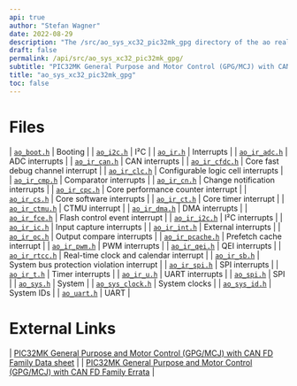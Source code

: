 ```yaml
---
api: true
author: "Stefan Wagner"
date: 2022-08-29
description: "The /src/ao_sys_xc32_pic32mk_gpg directory of the ao real-time operating system."
draft: false
permalink: /api/src/ao_sys_xc32_pic32mk_gpg/ 
subtitle: "PIC32MK General Purpose and Motor Control (GPG/MCJ) with CAN FD Family"
title: "ao_sys_xc32_pic32mk_gpg"
toc: false
---
```


# Files

| [`ao_boot.h`](ao_boot.h.md) | Booting |
| [`ao_i2c.h`](ao_i2c.h.md) | I²C |
| [`ao_ir.h`](ao_ir.h.md) | Interrupts |
| [`ao_ir_adc.h`](ao_ir_adc.h.md) | ADC interrupts |
| [`ao_ir_can.h`](ao_ir_can.h.md) | CAN interrupts |
| [`ao_ir_cfdc.h`](ao_ir_cfdc.h.md) | Core fast debug channel interrupt |
| [`ao_ir_clc.h`](ao_ir_clc.h.md) | Configurable logic cell interrupts |
| [`ao_ir_cmp.h`](ao_ir_cmp.h.md) | Comparator interrupts |
| [`ao_ir_cn.h`](ao_ir_cn.h.md) | Change notification interrupts |
| [`ao_ir_cpc.h`](ao_ir_cpc.h.md) | Core performance counter interrupt |
| [`ao_ir_cs.h`](ao_ir_cs.h.md) | Core software interrupts |
| [`ao_ir_ct.h`](ao_ir_ct.h.md) |  Core timer interrupt |
| [`ao_ir_ctmu.h`](ao_ir_ctmu.h.md) | CTMU interrupt |
| [`ao_ir_dma.h`](ao_ir_dma.h.md) | DMA interrupts |
| [`ao_ir_fce.h`](ao_ir_fce.h.md) | Flash control event interrupt |
| [`ao_ir_i2c.h`](ao_ir_i2c.h.md) | I²C interrupts |
| [`ao_ir_ic.h`](ao_ir_ic.h.md) |  Input capture interrupts |
| [`ao_ir_int.h`](ao_ir_int.h.md) |  External interrupts |
| [`ao_ir_oc.h`](ao_ir_oc.h.md) | Output compare interrupts |
| [`ao_ir_pcache.h`](ao_ir_pcache.h.md) | Prefetch cache interrupt |
| [`ao_ir_pwm.h`](ao_ir_pwm.h.md) | PWM interrupts |
| [`ao_ir_qei.h`](ao_ir_qei.h.md) | QEI interrupts |
| [`ao_ir_rtcc.h`](ao_ir_rtcc.h.md) | Real-time clock and calendar interrupt |
| [`ao_ir_sb.h`](ao_ir_sb.h.md) | System bus protection violation interrupt |
| [`ao_ir_spi.h`](ao_ir_spi.h.md) | SPI interrupts |
| [`ao_ir_t.h`](ao_ir_t.h.md) | Timer interrupts |
| [`ao_ir_u.h`](ao_ir_u.h.md) | UART interrupts |
| [`ao_spi.h`](ao_spi.h.md) | SPI |
| [`ao_sys.h`](ao_sys.h.md) | System |
| [`ao_sys_clock.h`](ao_sys_clock.h.md) | System clocks |
| [`ao_sys_id.h`](ao_sys_id.h.md) | System IDs |
| [`ao_uart.h`](ao_uart.h.md) | UART |

# External Links

| [PIC32MK General Purpose and Motor Control (GPG/MCJ) with CAN FD Family Data sheet](https://microchip.com/DS60001570) |
| [PIC32MK General Purpose and Motor Control (GPG/MCJ) with CAN FD Family Errata](https://microchip.com/DS80000833) |
